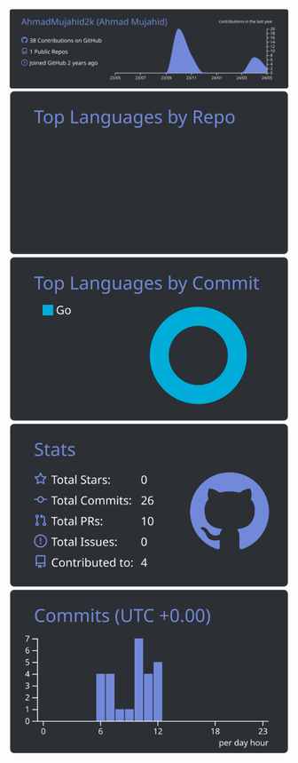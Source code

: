 
[![](https://raw.githubusercontent.com/AhmadMujahid2k/AhmadMujahid2k/master/profile-summary-card-output/discord_old_blurple/0-profile-details.svg)](https://github.com/vn7n24fzkq/github-profile-summary-cards)
[![](https://raw.githubusercontent.com/AhmadMujahid2k/AhmadMujahid2k/master/profile-summary-card-output/discord_old_blurple/1-repos-per-language.svg)](https://github.com/vn7n24fzkq/github-profile-summary-cards) 
[![](https://raw.githubusercontent.com/AhmadMujahid2k/AhmadMujahid2k/master/profile-summary-card-output/discord_old_blurple/2-most-commit-language.svg)](https://github.com/vn7n24fzkq/github-profile-summary-cards)
[![](https://raw.githubusercontent.com/AhmadMujahid2k/AhmadMujahid2k/master/profile-summary-card-output/discord_old_blurple/3-stats.svg)](https://github.com/vn7n24fzkq/github-profile-summary-cards) 
[![](https://raw.githubusercontent.com/AhmadMujahid2k/AhmadMujahid2k/master/profile-summary-card-output/discord_old_blurple/4-productive-time.svg)](https://github.com/vn7n24fzkq/github-profile-summary-cards)
